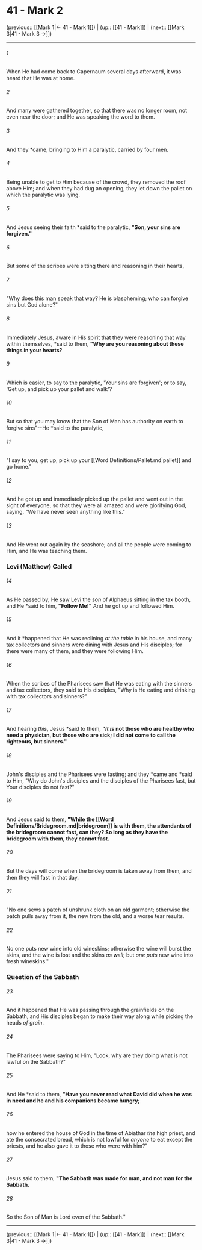 # 41 - Mark 2

(previous:: [[Mark 1|← 41 - Mark 1]]) | (up:: [[41 - Mark]]) | (next:: [[Mark 3|41 - Mark 3 →]])

***


###### 1 
When He had come back to Capernaum several days afterward, it was heard that He was at home. 

###### 2 
And many were gathered together, so that there was no longer room, not even near the door; and He was speaking the word to them. 

###### 3 
And they *came, bringing to Him a paralytic, carried by four men. 

###### 4 
Being unable to get to Him because of the crowd, they removed the roof above Him; and when they had dug an opening, they let down the pallet on which the paralytic was lying. 

###### 5 
And Jesus seeing their faith *said to the paralytic, **"Son, your sins are forgiven."** 

###### 6 
But some of the scribes were sitting there and reasoning in their hearts, 

###### 7 
"Why does this man speak that way? He is blaspheming; who can forgive sins but God alone?" 

###### 8 
Immediately Jesus, aware in His spirit that they were reasoning that way within themselves, *said to them, **"Why are you reasoning about these things in your hearts?** 

###### 9 
Which is easier, to say to the paralytic, 'Your sins are forgiven'; or to say, 'Get up, and pick up your pallet and walk'? 

###### 10 
But so that you may know that the Son of Man has authority on earth to forgive sins"--He *said to the paralytic, 

###### 11 
"I say to you, get up, pick up your [[Word Definitions/Pallet.md|pallet]] and go home." 

###### 12 
And he got up and immediately picked up the pallet and went out in the sight of everyone, so that they were all amazed and were glorifying God, saying, "We have never seen anything like this." 

###### 13 
And He went out again by the seashore; and all the people were coming to Him, and He was teaching them.

### Levi (Matthew) Called 

###### 14 
As He passed by, He saw Levi the _son_ of Alphaeus sitting in the tax booth, and He *said to him, **"Follow Me!"** And he got up and followed Him. 

###### 15 
And it *happened that He was reclining _at the table_ in his house, and many tax collectors and sinners were dining with Jesus and His disciples; for there were many of them, and they were following Him. 

###### 16 
When the scribes of the Pharisees saw that He was eating with the sinners and tax collectors, they said to His disciples, "Why is He eating and drinking with tax collectors and sinners?" 

###### 17 
And hearing _this_, Jesus *said to them, **"_It is_ not those who are healthy who need a physician, but those who are sick; I did not come to call the righteous, but sinners."** 

###### 18 
John's disciples and the Pharisees were fasting; and they *came and *said to Him, "Why do John's disciples and the disciples of the Pharisees fast, but Your disciples do not fast?" 

###### 19 
And Jesus said to them, **"While the [[Word Definitions/Bridegroom.md|bridegroom]] is with them, the attendants of the bridegroom cannot fast, can they? So long as they have the bridegroom with them, they cannot fast.** 

###### 20 
But the days will come when the bridegroom is taken away from them, and then they will fast in that day. 

###### 21 
"No one sews a patch of unshrunk cloth on an old garment; otherwise the patch pulls away from it, the new from the old, and a worse tear results. 

###### 22 
No one puts new wine into old wineskins; otherwise the wine will burst the skins, and the wine is lost and the skins _as well_; but _one puts_ new wine into fresh wineskins."

### Question of the Sabbath 

###### 23 
And it happened that He was passing through the grainfields on the Sabbath, and His disciples began to make their way along while picking the heads _of grain_. 

###### 24 
The Pharisees were saying to Him, "Look, why are they doing what is not lawful on the Sabbath?" 

###### 25 
And He *said to them, **"Have you never read what David did when he was in need and he and his companions became hungry;** 

###### 26 
how he entered the house of God in the time of Abiathar _the_ high priest, and ate the consecrated bread, which is not lawful for _anyone_ to eat except the priests, and he also gave it to those who were with him?" 

###### 27 
Jesus said to them, **"The Sabbath was made for man, and not man for the Sabbath.** 

###### 28 
So the Son of Man is Lord even of the Sabbath."

***

(previous:: [[Mark 1|← 41 - Mark 1]]) | (up:: [[41 - Mark]]) | (next:: [[Mark 3|41 - Mark 3 →]])
